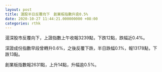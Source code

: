 ```yaml
---
layout: post
title: 滬股半日反覆向下　創業板指數升逾0.5%
date: 2020-10-27 11:44:21.000000000 +08:00
categories: rthk
---
```


滬深股市反覆向下，上證指數上午收報3239點，下跌12點，跌幅近0.4%。

深證成份指數早段曾轉升0.6%，之後反覆下跌，半日跌幅0.1%，報13178點，下跌13點。

創業板指數報2631點，上升14點，升幅逾0.5%。
